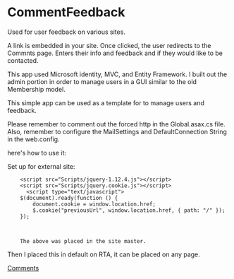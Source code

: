 # CommentFeedback

Used for user feedback on various sites.

A link is embedded in your site.  Once clicked, the user redirects to the Commnts page.  Enters their info and feedback
and if they would like to be contacted.

This app used Microsoft identity, MVC, and Entity Framework.  I built out the admin portion in order to manage users in a GUI
similar to the old Membership model.

This simple app can be used as a template for to manage users and feedback.



Please remember to comment out the forced http in the Global.asax.cs file.
Also, remember to configure the MailSettings and  DefaultConnection String in the web.config.

here's how to use it:

Set up for external site:

        <script src="Scripts/jquery-1.12.4.js"></script>
        <script src="Scripts/jquery.cookie.js"></script>
          <script type="text/javascript">
        $(document).ready(function () {
            document.cookie = window.location.href;
            $.cookie("previousUrl", window.location.href, { path: "/" });
        });



		The above was placed in the site master.

Then I placed this in default on RTA, it can be  placed on any page.

<p><a href="http://you web site/CommentApp/">Comments</a></p>
